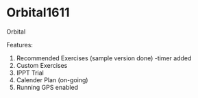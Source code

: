# Orbital1611
Orbital


Features:
1. Recommended Exercises (sample version done) -timer added
2. Custom Exercises
3. IPPT Trial
4. Calender Plan (on-going)
5. Running GPS enabled 
